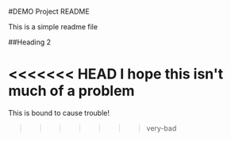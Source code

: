 #DEMO Project README

This is a simple readme file

##Heading 2

<<<<<<< HEAD
I hope this isn't much of a problem
=======
This is bound to cause trouble!
>>>>>>> very-bad
